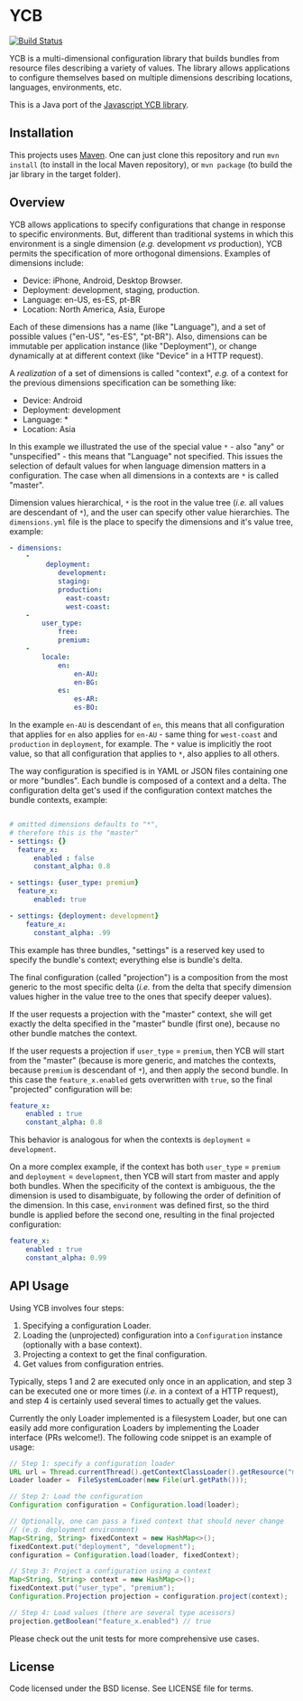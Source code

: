 # YCB

[![Build Status](https://travis-ci.org/yahoo/ycb-java.svg?branch=master)](https://travis-ci.org/yahoo/ycb-java)

YCB is a multi-dimensional configuration library that builds bundles from
resource files describing a variety of values.  The library allows applications
to configure themselves based on multiple dimensions describing locations,
languages, environments, etc.

This is a Java port of the [Javascript YCB library](https://github.com/yahoo/ycb).

## Installation

This projects uses [Maven](http://maven.apache.org/). One can just clone this
repository and run `mvn install` (to install in the local Maven repository),
or `mvn package` (to build the jar library in the target folder).

## Overview

YCB allows applications to specify configurations that change in response to
specific environments. But, different than traditional systems in which this
environment is a single dimension (_e.g._ development _vs_ production), YCB
permits the specification of more orthogonal dimensions. Examples of dimensions
include:

 * Device: iPhone, Android, Desktop Browser.
 * Deployment: development, staging, production.
 * Language: en-US, es-ES, pt-BR
 * Location: North America, Asia, Europe

Each of these dimensions has a name (like  "Language"), and a set of possible
values ("en-US", "es-ES", "pt-BR"). Also, dimensions can be immutable per
application instance (like "Deployment"), or change dynamically
at at different context (like "Device" in a HTTP request).

A _realization_ of a set of dimensions is called "context", _e.g._ of a context
for the previous dimensions specification can be something like:

 * Device: Android
 * Deployment: development
 * Language: *
 * Location: Asia

In this example we illustrated the use of the special value `*` - also "any" or
"unspecified" - this means that "Language" not specified. This issues the
selection of default values for when language dimension matters in a
configuration. The case when all dimensions in a contexts are `*` is called "master".

Dimension values hierarchical, `*` is the root in the value tree (_i.e._ all
values are descendant of `*`), and the user can specify other value hierarchies.
The `dimensions.yml` file is the place to specify the dimensions and it's value
tree, example:

```yaml
- dimensions:
    -
         deployment:
            development:
            staging:
            production:
              east-coast:
              west-coast:
    -
        user_type:
            free:
            premium:
    -
        locale:
            en:
                en-AU:
                en-BG:
            es:
                es-AR:
                es-BO:
```

In the example `en-AU` is descendant of `en`, this means that all configuration
that applies for `en` also applies for `en-AU` - same thing for `west-coast` and
`production` in `deployment`, for example. The `*` value is implicitly the root
value, so that all configuration that applies to `*`, also applies to all others.

The way configuration is specified is in YAML or JSON files containing one or
more "bundles". Each bundle is composed of a context and a delta. The configuration
delta get's used if the configuration context matches the bundle contexts, example:

```yaml

# omitted dimensions defaults to "*",
# therefore this is the "master"
- settings: {}
  feature_x:
      enabled : false
      constant_alpha: 0.8

- settings: {user_type: premium}
  feature_x:
      enabled: true

- settings: {deployment: development}
    feature_x:
      constant_alpha: .99
```

This example has three bundles, "settings" is a reserved key used to specify the
bundle's context; everything else is bundle's delta.

The final configuration (called "projection") is a composition from the most
generic to the most specific delta (_i.e._ from the delta that specify dimension
values higher in the value tree to the ones that specify deeper values).

If the user requests a projection with the "master" context, she will get exactly
the delta specified in the "master" bundle (first one), because no other bundle
matches the context.

If the user requests a projection if `user_type` = `premium`, then YCB will start
from the "master" (because is more generic, and matches the contexts,
because `premium` is descendant of `*`), and then apply the second bundle. In
this case the `feature_x.enabled` gets overwritten with `true`, so the final
"projected" configuration will be:

```yaml
feature_x:
    enabled : true
    constant_alpha: 0.8
```

This behavior is analogous for when the contexts is `deployment` = `development`.

On a more complex example, if the context has both `user_type` = `premium` and
`deployment` = `development`, then YCB will start from master and apply both
bundles. When the specificity of the context is ambiguous, the the dimension
is used to disambiguate, by following the order of definition of the dimension.
In this case, `environment` was defined first, so the third bundle is applied
before the second one, resulting in the final projected configuration:

```yaml
feature_x:
    enabled : true
    constant_alpha: 0.99
```

## API Usage

Using YCB involves four steps:

 1. Specifying a configuration Loader.
 2. Loading the (unprojected) configuration into a `Configuration` instance (optionally with a base context).
 3. Projecting a context to get the final configuration.
 4. Get values from configuration entries.

Typically, steps 1 and 2 are executed only once in an application, and step 3 can be executed one or more times
(_i.e._ in a context of a HTTP request), and step 4 is certainly used several times to actually get the values.

Currently the only Loader implemented is a filesystem Loader, but one can easily add more
configuration Loaders by implementing the Loader interface (PRs welcome!). The following code
snippet is an example of usage:

```java
// Step 1: specify a configuration loader
URL url = Thread.currentThread().getContextClassLoader().getResource("my/config/path");
Loader loader =  FileSystemLoader(new File(url.getPath()));

// Step 2: Load the configuration
Configuration configuration = Configuration.load(loader);

// Optionally, one can pass a fixed context that should never change
// (e.g. deployment environment)
Map<String, String> fixedContext = new HashMap<>();
fixedContext.put("deployment", "development");
configuration = Configuration.load(loader, fixedContext);

// Step 3: Project a configuration using a context
Map<String, String> context = new HashMap<>();
fixedContext.put("user_type", "premium");
Configuration.Projection projection = configuration.project(context);

// Step 4: Load values (there are several type acessors)
projection.getBoolean("feature_x.enabled") // true
```

Please check out the unit tests for more comprehensive use cases.

## License

Code licensed under the BSD license.  See LICENSE file for terms.
